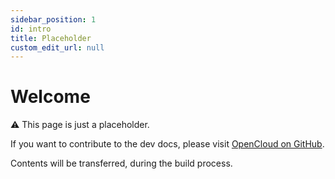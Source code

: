 ```yaml
---
sidebar_position: 1
id: intro
title: Placeholder
custom_edit_url: null
---
```


# Welcome

⚠️ This page is just a placeholder.

If you want to contribute to the dev docs, please visit [OpenCloud on GitHub](https://github.com/opencloud-eu/).

Contents will be transferred, during the build process.

